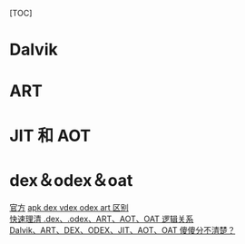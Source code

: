 [TOC]
# Dalvik

# ART

# JIT 和 AOT

# dex＆odex＆oat
    



[官方](https://source.android.com/devices/tech/dalvik?hl=zh-cn)
[apk dex vdex odex art 区别](https://www.jianshu.com/p/f48eac038384)  
[快速理清 .dex、.odex、ART、AOT、OAT 逻辑关系](https://mp.weixin.qq.com/s/lPFhnu2cXeDw19l0XE2GDQ)  
[Dalvik、ART、DEX、ODEX、JIT、AOT、OAT 傻傻分不清楚？](https://mp.weixin.qq.com/s/e-FsGkXFHZ-Tp51mTj2jsQ)  

